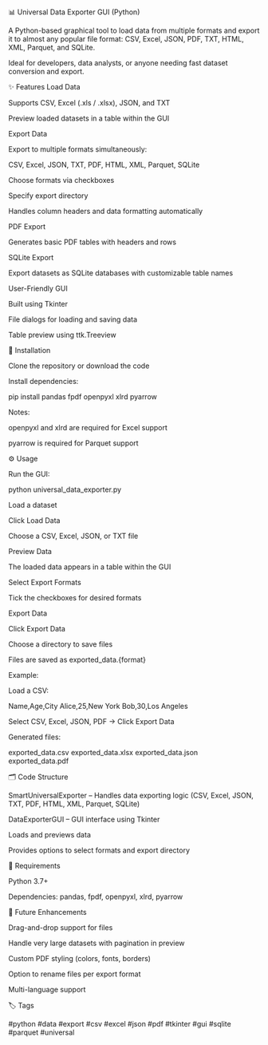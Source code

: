 📊 Universal Data Exporter GUI (Python)

A Python-based graphical tool to load data from multiple formats and export it to almost any popular file format: CSV, Excel, JSON, PDF, TXT, HTML, XML, Parquet, and SQLite.

Ideal for developers, data analysts, or anyone needing fast dataset conversion and export.

✨ Features
Load Data

Supports CSV, Excel (.xls / .xlsx), JSON, and TXT

Preview loaded datasets in a table within the GUI

Export Data

Export to multiple formats simultaneously:

CSV, Excel, JSON, TXT, PDF, HTML, XML, Parquet, SQLite

Choose formats via checkboxes

Specify export directory

Handles column headers and data formatting automatically

PDF Export

Generates basic PDF tables with headers and rows

SQLite Export

Export datasets as SQLite databases with customizable table names

User-Friendly GUI

Built using Tkinter

File dialogs for loading and saving data

Table preview using ttk.Treeview

🧩 Installation

Clone the repository or download the code

Install dependencies:

pip install pandas fpdf openpyxl xlrd pyarrow


Notes:

openpyxl and xlrd are required for Excel support

pyarrow is required for Parquet support

⚙️ Usage

Run the GUI:

python universal_data_exporter.py


Load a dataset

Click Load Data

Choose a CSV, Excel, JSON, or TXT file

Preview Data

The loaded data appears in a table within the GUI

Select Export Formats

Tick the checkboxes for desired formats

Export Data

Click Export Data

Choose a directory to save files

Files are saved as exported_data.{format}

Example:

Load a CSV:

Name,Age,City
Alice,25,New York
Bob,30,Los Angeles


Select CSV, Excel, JSON, PDF → Click Export Data

Generated files:

exported_data.csv
exported_data.xlsx
exported_data.json
exported_data.pdf

🗂️ Code Structure

SmartUniversalExporter – Handles data exporting logic (CSV, Excel, JSON, TXT, PDF, HTML, XML, Parquet, SQLite)

DataExporterGUI – GUI interface using Tkinter

Loads and previews data

Provides options to select formats and export directory

🧩 Requirements

Python 3.7+

Dependencies: pandas, fpdf, openpyxl, xlrd, pyarrow

🔮 Future Enhancements

Drag-and-drop support for files

Handle very large datasets with pagination in preview

Custom PDF styling (colors, fonts, borders)

Option to rename files per export format

Multi-language support

🏷️ Tags

#python #data #export #csv #excel #json #pdf #tkinter #gui #sqlite #parquet #universal
